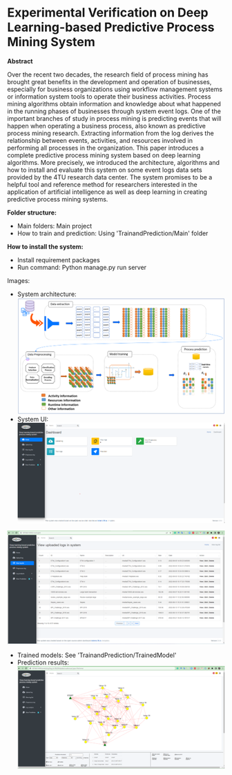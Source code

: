 # Experimental Verification on Deep Learning-based Predictive Process Mining System
**Abstract**

Over the recent two decades, the research field of process mining has brought great benefits in the development and operation of businesses, especially for business organizations using workflow management systems or information system tools to operate their business activities. Process mining algorithms obtain information and knowledge about what happened in the running phases of businesses through system event logs. One of the important branches of study in process mining is predicting events that will happen when operating a business process, also known as predictive process mining research. Extracting information from the log derives the relationship between events, activities, and resources involved in performing all processes in the organization. This paper introduces a complete predictive process mining system based on deep learning algorithms. More precisely, we introduced the architecture, algorithms and how to install and evaluate this system on some event logs data sets provided by the 4TU research data center. The system promises to be a helpful tool and reference method for researchers interested in the application of artificial intelligence as well as deep learning in creating predictive process mining systems.


**Folder structure:**
- Main folders: Main project
- How to train and prediction: Using 'TrainandPrediction/Main' folder

**How to install the system:**
- Install requirement packages
- Run command: Python manage.py run server

Images:
- System architecture:
![alt text](Images/Architecture.png)
- System UI:
![alt text](Images/UI%20screens.png)

![alt text](Images/Logs%20management.png)
- Trained models: See 'TrainandPrediction/TrainedModel'
- Prediction results:
![alt text](Images/WTN%20prediction.png)
